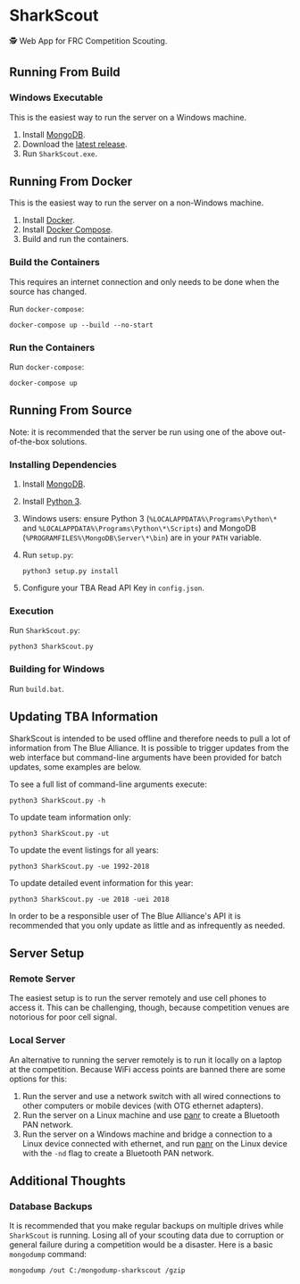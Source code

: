# SharkScout

🕵️ Web App for FRC Competition Scouting.

## Running From Build

### Windows Executable

This is the easiest way to run the server on a Windows machine.

1. Install [MongoDB](https://www.mongodb.com/download-center).
2. Download the [latest release](https://github.com/hammerhead226/SharkScout/releases/latest).
3. Run `SharkScout.exe`.

## Running From Docker

This is the easiest way to run the server on a non-Windows machine.

1. Install [Docker](https://www.docker.com/get-started).
2. Install [Docker Compose](https://docs.docker.com/compose/install/).
3. Build and run the containers.

### Build the Containers

This requires an internet connection and only needs to be done when the source has changed.

Run `docker-compose`:

```batch
docker-compose up --build --no-start
```

### Run the Containers

Run `docker-compose`:

```batch
docker-compose up
```

## Running From Source

Note: it is recommended that the server be run using one of the above out-of-the-box solutions.

### Installing Dependencies

1. Install [MongoDB](https://www.mongodb.com/download-center).
2. Install [Python 3](https://www.python.org/downloads/).
3. Windows users: ensure Python 3 (`%LOCALAPPDATA%\Programs\Python\*` and `%LOCALAPPDATA%\Programs\Python\*\Scripts`) and MongoDB (`%PROGRAMFILES%\MongoDB\Server\*\bin`) are in your `PATH` variable.
4. Run `setup.py`:

    ```batch
    python3 setup.py install
    ```

5. Configure your TBA Read API Key in `config.json`.

### Execution

Run `SharkScout.py`:

```batch
python3 SharkScout.py
```

### Building for Windows

Run `build.bat`.

## Updating TBA Information

SharkScout is intended to be used offline and therefore needs to pull a lot of information from The Blue Alliance. It is possible to trigger updates from the web interface but command-line arguments have been provided for batch updates, some examples are below.

To see a full list of command-line arguments execute:

```batch
python3 SharkScout.py -h
```

To update team information only:

```batch
python3 SharkScout.py -ut
```

To update the event listings for all years:

```batch
python3 SharkScout.py -ue 1992-2018
```

To update detailed event information for this year:

```batch
python3 SharkScout.py -ue 2018 -uei 2018
```

In order to be a responsible user of The Blue Alliance's API it is recommended that you only update as little and as infrequently as needed.

## Server Setup

### Remote Server

The easiest setup is to run the server remotely and use cell phones to access it. This can be challenging, though, because competition venues are notorious for poor cell signal.

### Local Server

An alternative to running the server remotely is to run it locally on a laptop at the competition. Because WiFi access points are banned there are some options for this:

1. Run the server and use a network switch with all wired connections to other computers or mobile devices (with OTG ethernet adapters).
2. Run the server on a Linux machine and use [panr](https://github.com/emmercm/panr) to create a Bluetooth PAN network.
3. Run the server on a Windows machine and bridge a connection to a Linux device connected with ethernet, and run [panr](https://github.com/emmercm/panr) on the Linux device with the `-nd` flag to create a Bluetooth PAN network.

## Additional Thoughts

### Database Backups

It is recommended that you make regular backups on multiple drives while `SharkScout` is running. Losing all of your scouting data due to corruption or general failure during a competition would be a disaster. Here is a basic `mongodump` command:

```batch
mongodump /out C:/mongodump-sharkscout /gzip
```
